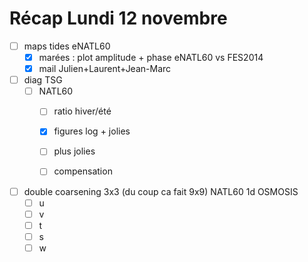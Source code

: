 # Récap Lundi 12 novembre


- [ ] maps tides eNATL60
	- [x] marées : plot amplitude + phase eNATL60 vs FES2014
	- [x] mail Julien+Laurent+Jean-Marc

- [ ] diag TSG
	- [ ] NATL60
		- [ ] ratio hiver/été
		- [x] figures log + jolies
		- [ ] plus jolies
		- [ ] compensation


- [ ] double coarsening 3x3 (du coup ca fait 9x9) NATL60 1d OSMOSIS
	- [ ] u
	- [ ] v
	- [ ] t
	- [ ] s
	- [ ] w